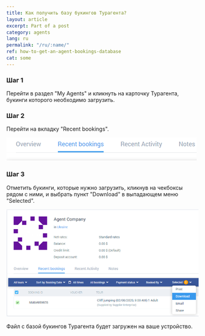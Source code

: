 ```yaml
---
title: Как получить базу букингов Турагента?
layout: article
excerpt: Part of a post
category: agents
lang: ru
permalink: "/ru/:name/"
ref: how-to-get-an-agent-bookings-database
cat: some
---
```


### **Шаг 1**

Перейти в раздел "My Agents" и кликнуть на карточку Турагента, букинги которого необходимо загрузить.

### **Шаг 2**

Перейти на вкладку "Recent bookings".

![Agent_recent_bookings2](/assets/images/agent_recent_bookings2.png)

### **Шаг 3**

Отметить букинги, которые нужно загрузить, кликнув на чекбоксы рядом с ними, и выбрать пункт "Download" в выпадающем меню "Selected".

![How_to_get_an_agent_bookings_database1](/assets/images/how_to_get_an_agent_bookings_database1.png)

Файл с базой букингов Турагента будет загружен на ваше устройство.